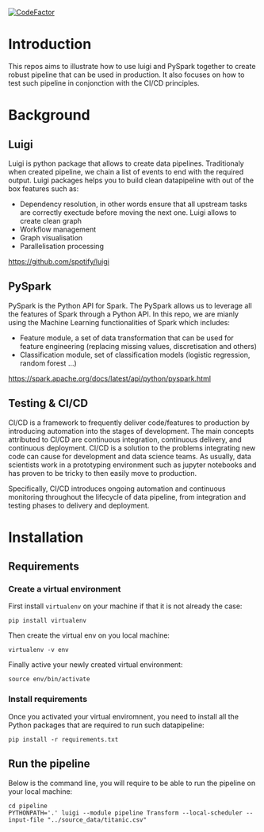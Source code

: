 [![CodeFactor](https://www.codefactor.io/repository/github/aalepere/luigi_spark_flask_cicd/badge)](https://www.codefactor.io/repository/github/aalepere/luigi_spark_flask_cicd)


# Introduction
This repos aims to illustrate how to use luigi and PySpark together to create robust pipeline that can be used in production. It also focuses on how to test such pipeline in conjonction with the CI/CD principles.

# Background
## Luigi
Luigi is python package that allows to create data pipelines. Traditionaly when created pipeline, we chain a list of events to end with the required output. 
Luigi packages helps you to build clean datapipeline with out of the box features such as:
- Dependency resolution, in other words ensure that all upstream tasks are correctly exectude before moving the next one. Luigi allows to create clean graph
- Workflow management
- Graph visualisation
- Parallelisation processing

https://github.com/spotify/luigi

## PySpark
PySpark is the Python API for Spark. The PySpark allows us to leverage all the features of Spark through a Python API. 
In this repo, we are mianly using the Machine Learning functionalities of Spark which includes:
- Feature module, a set of data transformation that can be used for feature engineering (replacing missing values, discretisation and others)
- Classification module, set of classification models (logistic regression, random forest ...)

https://spark.apache.org/docs/latest/api/python/pyspark.html

## Testing & CI/CD
CI/CD is a framework to frequently deliver code/features to production by introducing automation into the stages of development. 
The main concepts attributed to CI/CD are continuous integration, continuous delivery, and continuous deployment. 
CI/CD is a solution to the problems integrating new code can cause for development and data science teams. As usually, data scientists work in a prototyping environment such as jupyter notebooks and has proven to be tricky to then easily move to production.

Specifically, CI/CD introduces ongoing automation and continuous monitoring throughout the lifecycle of data pipeline, from integration and testing phases to delivery and deployment. 

# Installation
## Requirements
### Create a virtual environment
First install `virtualenv` on your machine if that it is not already the case:
```shell
pip install virtualenv
```
Then create the virtual env on you local machine:
```shell
virtualenv -v env
```
Finally active your newly created virtual environment:
```shell
source env/bin/activate
```
### Install requirements
Once you activated your virtual enviromnent, you need to install all the Python packages that are required to run such datapipeline:
```shell
pip install -r requirements.txt
```
## Run the pipeline
Below is the command line, you will require to be able to run the pipeline on your local machine:
```shell
cd pipeline
PYTHONPATH='.' luigi --module pipeline Transform --local-scheduler --input-file "../source_data/titanic.csv"
```
